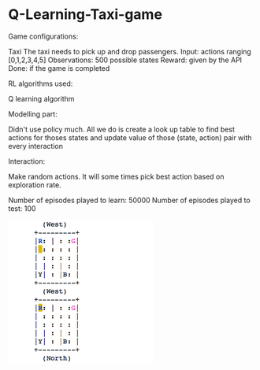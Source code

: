 # Q-Learning-Taxi-game

Game configurations:

Taxi
The taxi needs to pick up and drop passengers.
Input: actions ranging [0,1,2,3,4,5]
Observations: 500 possible states
Reward: given by the API
Done: if the game is completed

RL algorithms used:

Q learning algorithm

Modelling part:

Didn't use policy much.
All we do is create a look up table to find best actions for thoses states and update value of those (state, action) pair with every interaction

Interaction:

Make random actions. It will some times pick best action based on exploration rate.

Number of episodes played to learn: 50000
Number of episodes played to test: 100

![Snapshot](https://github.com/phaniram-sayapaneni/Simple-Q-learning-using-taxi-game/blob/master/Taxi%20game.png)